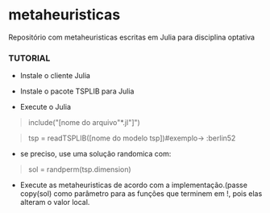 # metaheuristicas
Repositório com metaheuristicas escritas em Julia para disciplina optativa

### TUTORIAL

- Instale o cliente Julia

- Instale o pacote TSPLIB para Julia

- Execute o Julia 

> include("[nome do arquivo"*.jl"]")

> tsp = readTSPLIB([nome do modelo tsp])#exemplo-> :berlin52

- se preciso, use uma solução randomica com:

> sol = randperm(tsp.dimension)

- Execute as metaheuristicas de acordo com a implementação.(passe copy(sol) como parâmetro para as funções que terminem em !, pois elas alteram o valor local.

